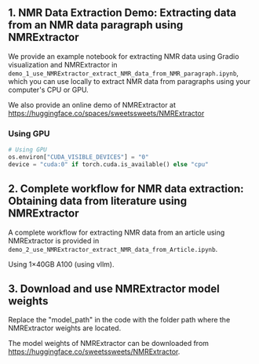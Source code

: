 ## 1. NMR Data Extraction Demo: Extracting data from an NMR data paragraph using NMRExtractor

We provide an example notebook for extracting NMR data using Gradio visualization and NMRExtractor in ```demo_1_use_NMRExtractor_extract_NMR_data_from_NMR_paragraph.ipynb```, which you can use locally to extract NMR data from paragraphs using your computer's CPU or GPU.

We also provide an online demo of NMRExtractor at
https://huggingface.co/spaces/sweetssweets/NMRExtractor

### Using GPU
```python
# Using GPU
os.environ["CUDA_VISIBLE_DEVICES"] = "0"
device = "cuda:0" if torch.cuda.is_available() else "cpu"
```

## 2. Complete workflow for NMR data extraction: Obtaining data from literature using NMRExtractor

A complete workflow for extracting NMR data from an article using NMRExtractor is provided in ```demo_2_use_NMRExtractor_extract_NMR_data_from_Article.ipynb```.

Using 1×40GB A100 (using vllm).

## 3. Download and use NMRExtractor model weights

Replace the "model_path" in the code with the folder path where the NMRExtractor weights are located.

The model weights of NMRExtractor can be downloaded from 
https://huggingface.co/sweetssweets/NMRExtractor. 

